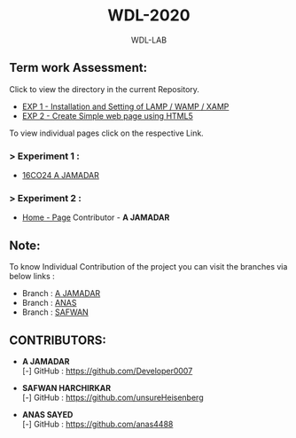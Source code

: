 <h1 align="center">WDL-2020</h1>
<p align="center">WDL-LAB</p>

## Term work Assessment:

Click to view the directory in the current Repository.
- <a href="https://github.com/Developer0007/WDL-LAB/tree/master/EXP-1">EXP 1 - Installation and Setting of LAMP / WAMP / XAMP</a>
- <a href="https://github.com/Developer0007/WDL-LAB/tree/master/EXP-2">EXP 2 - Create Simple web page using HTML5</a>

To view individual pages click on the respective Link.

### > Experiment 1 :

- <a href="https://developer0007.github.io/WDL-LAB/EXP-1/A%20JAMADAR_%20EXP-1.pdf">16CO24 A JAMADAR</a>

### > Experiment 2 :

- <a href="https://developer0007.github.io/WDL-LAB/EXP-2/">Home - Page</a> Contributor - <b>A JAMADAR</b>

## Note:

To know Individual Contribution of the project you can visit the branches via below links :
- Branch : <a href="https://github.com/Developer0007/WDL-LAB/tree/a-jamadar">A JAMADAR</a>
- Branch : <a href="https://github.com/Developer0007/WDL-LAB/tree/anas">ANAS</a>
- Branch : <a href="https://github.com/Developer0007/WDL-LAB/tree/safwan">SAFWAN</a>


## CONTRIBUTORS:

- **A JAMADAR**<br>
[-] GitHub : https://github.com/Developer0007

- **SAFWAN HARCHIRKAR**<br>
[-] GitHub : https://github.com/unsureHeisenberg

- **ANAS SAYED**<br>
[-] GitHub : https://github.com/anas4488
